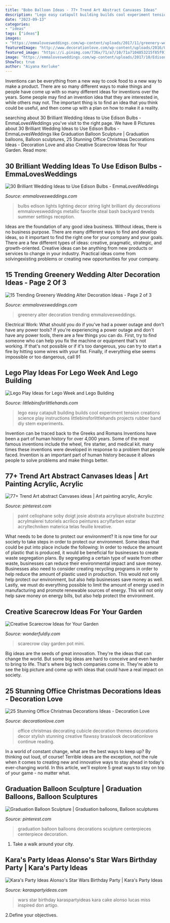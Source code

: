 ```yaml
---
title: "Bobo Balloon Ideas - 77+ Trend Art Abstract Canvases Ideas"
description: "Lego easy catapult building builds cool experiment tension creations science play instructions littlebinsforlittlehands projects rubber band diy stem experiments"
date: "2023-09-13"
categories:
- "ideas"
tags: ["ideas"]
images:
- "https://emmalovesweddings.com/wp-content/uploads/2017/11/greenery-wedding-alter-decoratioon-ideas.jpg"
featuredImage: "http://www.decorationlove.com/wp-content/uploads/2016/09/Cool-Office-Christmas-Decorating-Ideas.jpg"
featured_image: "https://i.pinimg.com/736x/71/a7/10/71a7104853215f85f918fba8b3515f15.jpg"
image: "https://emmalovesweddings.com/wp-content/uploads/2017/10/Edison-bulbs-string-lights-for-wedding-decorations.jpg"
ShowToc: true
author: "Aiyana Kerluke"
---
```



Inventions can be everything from a new way to cook food to a new way to make a product. There are so many different ways to make things and people have come up with so many different ideas for inventions over the years. Some people may find an invention idea that they are interested in, while others may not. The important thing is to find an idea that you think could be useful, and then come up with a plan on how to make it a reality.

	

		
searching about 30 Brilliant Wedding Ideas to Use Edison Bulbs - EmmaLovesWeddings you've visit to the right page. We have 8 Pictures about 30 Brilliant Wedding Ideas to Use Edison Bulbs - EmmaLovesWeddings like Graduation Balloon Sculpture | Graduation balloons, Balloon sculptures, 25 Stunning Office Christmas Decorations Ideas - Decoration Love and also Creative Scarecrow Ideas for Your Garden. Read more:
		
    
## 30 Brilliant Wedding Ideas To Use Edison Bulbs - EmmaLovesWeddings

<img loading=lazy src="https://emmalovesweddings.com/wp-content/uploads/2017/10/Edison-bulbs-string-lights-for-wedding-decorations.jpg" onerror="this.onerror=null;this.src='https://tse3.mm.bing.net/th?id=OIP.fPbrg577dAz4wFbO32z5BgHaLH&amp;pid=15.1';" alt="30 Brilliant Wedding Ideas to Use Edison Bulbs - EmmaLovesWeddings">

_Source: emmalovesweddings.com_

>bulbs edison lights lighting decor string light brilliant diy decorations emmalovesweddings metallic favorite steal bash backyard trends summer settings reception. 

	

Ideas are the foundation of any good idea business. Without ideas, there is no business purpose. There are many different ways to find and develop ideas, so it important to find the right one for your company and your goals. There are a few different types of ideas: creative, pragmatic, strategic, and growth-oriented. Creative ideas can be anything from new products or services to change in your industry. Practical ideas come from solvingexisting problems or creating new opportunities for your company.

    
## 15 Trending Greenery Wedding Alter Decoration Ideas - Page 2 Of 3

<img loading=lazy src="https://emmalovesweddings.com/wp-content/uploads/2017/11/greenery-wedding-alter-decoratioon-ideas.jpg" onerror="this.onerror=null;this.src='https://tse4.mm.bing.net/th?id=OIP.DAfFfrEEigBblvpXctcmHwHaLH&amp;pid=15.1';" alt="15 Trending Greenery Wedding Alter Decoration Ideas - Page 2 of 3">

_Source: emmalovesweddings.com_

>greenery alter decoration trending emmalovesweddings. 

	

Electrical Work: What should you do if you’ve had a power outage and don’t have any power tools?
If you're experiencing a power outage and don't have any power tools, there are a few things you can do. First, try to find someone who can help you fix the machine or equipment that's not working. If that's not possible or if it's too dangerous, you can try to start a fire by hitting some wires with your fist. Finally, if everything else seems impossible or too dangerous, call 91
    
## Lego Play Ideas For Lego Week And Lego Building

<img loading=lazy src="https://littlebinsforlittlehands.com/wp-content/uploads/2016/01/Easy-LEGO-Catapult-and-Tension-Science-Experiment-for-Kids.jpg" onerror="this.onerror=null;this.src='https://tse1.mm.bing.net/th?id=OIP.my5VByNahEqWDu3_dhki-gHaLH&amp;pid=15.1';" alt="Lego Play Ideas for Lego Week and Lego Building">

_Source: littlebinsforlittlehands.com_

>lego easy catapult building builds cool experiment tension creations science play instructions littlebinsforlittlehands projects rubber band diy stem experiments. 

	

Invention can be traced back to the Greeks and Romans
Inventions have been a part of human history for over 4,000 years. Some of the most famous inventions include the wheel, fire starter, and medical kit. many times these inventions were developed in response to a problem that people faced. Invention is an important part of human history because it allows people to solve problems and make things better.

    
## 77+ Trend Art Abstract Canvases Ideas | Art Painting Acrylic, Acrylic

<img loading=lazy src="https://i.pinimg.com/736x/71/a7/10/71a7104853215f85f918fba8b3515f15.jpg" onerror="this.onerror=null;this.src='https://tse1.mm.bing.net/th?id=OIP.YBs-Q6C0BUG4qvWIZvjkGgHaNK&amp;pid=15.1';" alt="77+ Trend Art abstract Canvases ideas | Art painting acrylic, Acrylic">

_Source: pinterest.com_

>paint cellophane soby doigt josie abstrata acrylique abstraite buzztmz acrylmalerei tutoriels acrílico peintures acrylfarben estar acryltechniken materica telas feuille kreative. 

	

What needs to be done to protect our environment?
It is now time for our society to take steps in order to protect our environment. Some ideas that could be put into place include the following:
In order to reduce the amount of plastic that is produced, it would be beneficial for businesses to create waste segregation plans. By segregating a certain type of waste from other waste, businesses can reduce their environmental impact and save money. Businesses also need to consider creating recycling programs in order to help reduce the amount of plastic used in production. This would not only help protect our environment, but also help businesses save money as well. Lastly, we must do everything possible to limit the amount of energy used in manufacturing and promote renewable sources of energy. This will not only help save money on energy bills, but also help protect the environment.

    
## Creative Scarecrow Ideas For Your Garden

<img loading=lazy src="https://cdn.wonderfuldiy.com/wp-content/uploads/2017/06/Mini-clay-pot-scarecrow.jpg" onerror="this.onerror=null;this.src='https://tse3.mm.bing.net/th?id=OIP.lKzraHNikZmigcZ59EyRwQHaLG&amp;pid=15.1';" alt="Creative Scarecrow Ideas for Your Garden">

_Source: wonderfuldiy.com_

>scarecrow clay garden pot mini. 

	

Big ideas are the seeds of great innovation. They're the ideas that can change the world. But some big ideas are hard to conceive and even harder to bring to life. That's where big tech companies come in. They're able to see the big picture and come up with ideas that could have a real impact on society.

    
## 25 Stunning Office Christmas Decorations Ideas - Decoration Love

<img loading=lazy src="http://www.decorationlove.com/wp-content/uploads/2016/09/Cool-Office-Christmas-Decorating-Ideas.jpg" onerror="this.onerror=null;this.src='https://tse1.mm.bing.net/th?id=OIP.3nUwvQ5U7HpwvfbjY1QJPQHaJ4&amp;pid=15.1';" alt="25 Stunning Office Christmas Decorations Ideas - Decoration Love">

_Source: decorationlove.com_

>office christmas decorating cubicle decoration themes decorations decor stylish stunning creative flawssy brasslook decorationlove continue reading. 

	

In a world of constant change, what are the best ways to keep up? By thinking out loud, of course! Terrible ideas are the exception, not the rule when it comes to creating new and innovative ways to stay ahead in today's ever-changing world. In this article, we'll explore 5 great ways to stay on top of your game - no matter what.

    
## Graduation Balloon Sculpture | Graduation Balloons, Balloon Sculptures

<img loading=lazy src="https://i.pinimg.com/736x/ca/c9/36/cac936d69c4f53ea3efb37161620fb0d--graduation-balloons-fritz.jpg" onerror="this.onerror=null;this.src='https://tse3.mm.bing.net/th?id=OIP.fjn_hqdXjTk_ZpESOlmpOQDhEs&amp;pid=15.1';" alt="Graduation Balloon Sculpture | Graduation balloons, Balloon sculptures">

_Source: pinterest.com_

>graduation balloon balloons decorations sculpture centerpieces centerpiece decoration. 

	

1) Take a walk around your city.

    
## Kara&#039;s Party Ideas Alonso&#039;s Star Wars Birthday Party | Kara&#039;s Party Ideas

<img loading=lazy src="https://karaspartyideas.com/wp-content/uploads/2016/11/Star-Wars-Birthday-Party-via-Karas-Party-Ideas-KarasPartyIdeas.com2_.jpg" onerror="this.onerror=null;this.src='https://tse3.mm.bing.net/th?id=OIP.5Fv3g0rfXMu0NTHKi1vDTQHaLH&amp;pid=15.1';" alt="Kara&#039;s Party Ideas Alonso&#039;s Star Wars Birthday Party | Kara&#039;s Party Ideas">

_Source: karaspartyideas.com_

>wars star birthday karaspartyideas kara cake alonso lucas miss inspired don artigo. 

	

2.Define your objectives.

